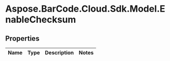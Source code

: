 # Aspose.BarCode.Cloud.Sdk.Model.EnableChecksum

## Properties

Name | Type | Description | Notes
---- | ---- | ----------- | -----

